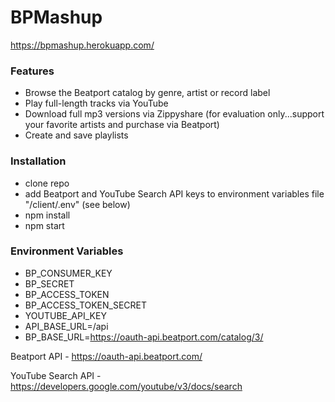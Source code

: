 # BPMashup

https://bpmashup.herokuapp.com/

### Features

- Browse the Beatport catalog by genre, artist or record label
- Play full-length tracks via YouTube
- Download full mp3 versions via Zippyshare (for evaluation only...support your favorite artists and purchase via Beatport)
- Create and save playlists

### Installation

- clone repo
- add Beatport and YouTube Search API keys to environment variables file "/client/.env" (see below)
- npm install
- npm start

### Environment Variables

- BP_CONSUMER_KEY
- BP_SECRET
- BP_ACCESS_TOKEN
- BP_ACCESS_TOKEN_SECRET
- YOUTUBE_API_KEY
- API_BASE_URL=/api
- BP_BASE_URL=https://oauth-api.beatport.com/catalog/3/


Beatport API - https://oauth-api.beatport.com/

YouTube Search API - https://developers.google.com/youtube/v3/docs/search
